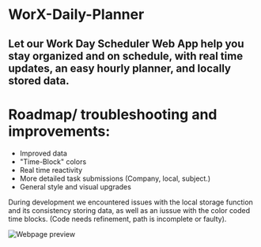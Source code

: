 # WorX-Daily-Planner

## Let our Work Day Scheduler Web App help you stay organized and on schedule, with real time updates, an easy hourly planner, and locally stored data.

# Roadmap/ troubleshooting and improvements:

- Improved data
- "Time-Block" colors
- Real time reactivity
- More detailed task submissions
  (Company, local, subject.)
- General style and visual upgrades

During development we encountered issues with the local storage function and its consistency storing data, as well as an iussue with the color coded time blocks. (Code needs refinement, path is incomplete or faulty).

![Webpage preview]()
